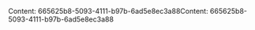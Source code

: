 <span data-ttu-id="bcf6b-101">Content: 665625b8-5093-4111-b97b-6ad5e8ec3a88</span><span class="sxs-lookup"><span data-stu-id="bcf6b-101">Content: 665625b8-5093-4111-b97b-6ad5e8ec3a88</span></span>